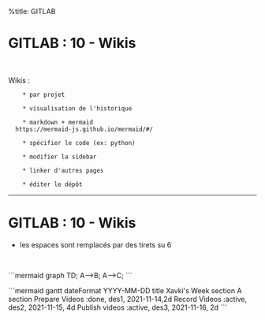 %title: GITLAB


# GITLAB : 10 - Wikis


<br>

Wikis :

		* par projet

		* visualisation de l'historique

		* markdown + mermaid
      https://mermaid-js.github.io/mermaid/#/

		* spécifier le code (ex: python)

		* modifier la sidebar

		* linker d'autres pages

		* éditer le dépôt

-----------------------------------------------------------------------------------------

# GITLAB : 10 - Wikis



* les espaces sont remplacés par des tirets su 6

<br>

\```mermaid
graph TD;
  A-->B;
  A-->C;
\```


\```mermaid
gantt
dateFormat  YYYY-MM-DD
title Xavki's Week
section A section
Prepare Videos            :done,    des1, 2021-11-14,2d
Record Videos             :active,  des2, 2021-11-15, 4d
Publish videos            :active,  des3, 2021-11-16, 2d
\```

